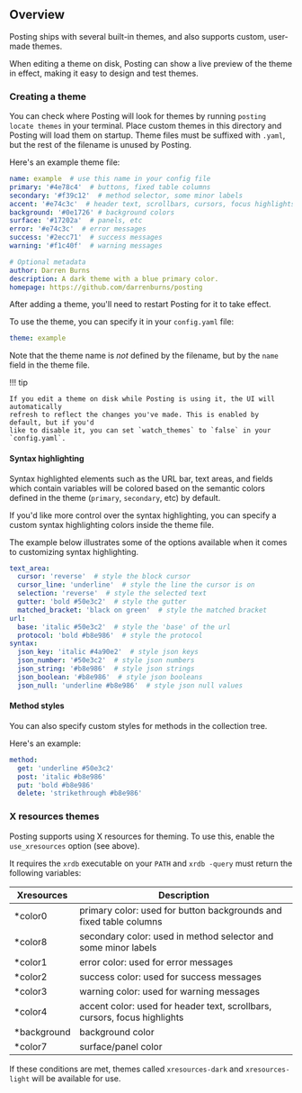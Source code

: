 ## Overview

Posting ships with several built-in themes, and also supports custom, user-made themes.

When editing a theme on disk, Posting can show a live preview of the theme in effect, making it easy to design and test themes.

### Creating a theme

You can check where Posting will look for themes by running `posting locate themes` in your terminal. Place custom themes in this directory and Posting will load them on startup. Theme files must be suffixed with `.yaml`, but the rest of the filename is unused by Posting.

Here's an example theme file:

```yaml
name: example  # use this name in your config file
primary: '#4e78c4'  # buttons, fixed table columns
secondary: '#f39c12'  # method selector, some minor labels
accent: '#e74c3c'  # header text, scrollbars, cursors, focus highlights
background: '#0e1726' # background colors
surface: '#17202a'  # panels, etc
error: '#e74c3c'  # error messages
success: '#2ecc71'  # success messages
warning: '#f1c40f'  # warning messages

# Optional metadata
author: Darren Burns
description: A dark theme with a blue primary color.
homepage: https://github.com/darrenburns/posting
```

After adding a theme, you'll need to restart Posting for it to take effect.

To use the theme, you can specify it in your `config.yaml` file:

```yaml
theme: example
```

Note that the theme name is *not* defined by the filename, but by the `name` field in the theme file.

!!! tip

    If you edit a theme on disk while Posting is using it, the UI will automatically
    refresh to reflect the changes you've made. This is enabled by default, but if you'd
    like to disable it, you can set `watch_themes` to `false` in your `config.yaml`.

#### Syntax highlighting

Syntax highlighted elements such as the URL bar, text areas, and fields which contain variables will be colored based on the semantic colors defined in the theme (`primary`, `secondary`, etc) by default.

If you'd like more control over the syntax highlighting, you can specify a custom syntax highlighting colors inside the theme file.

The example below illustrates some of the options available when it comes to customizing syntax highlighting.

```yaml
text_area:
  cursor: 'reverse'  # style the block cursor
  cursor_line: 'underline'  # style the line the cursor is on
  selection: 'reverse'  # style the selected text
  gutter: 'bold #50e3c2'  # style the gutter
  matched_bracket: 'black on green'  # style the matched bracket
url:
  base: 'italic #50e3c2'  # style the 'base' of the url
  protocol: 'bold #b8e986'  # style the protocol
syntax:
  json_key: 'italic #4a90e2'  # style json keys
  json_number: '#50e3c2'  # style json numbers
  json_string: '#b8e986'  # style json strings
  json_boolean: '#b8e986'  # style json booleans
  json_null: 'underline #b8e986'  # style json null values
```

#### Method styles

You can also specify custom styles for methods in the collection tree.

Here's an example:

```yaml
method:
  get: 'underline #50e3c2'
  post: 'italic #b8e986'
  put: 'bold #b8e986'
  delete: 'strikethrough #b8e986'
```

### X resources themes

Posting supports using X resources for theming. To use this, enable the `use_xresources` option (see above).

It requires the `xrdb` executable on your `PATH` and `xrdb -query` must return the following variables:

| Xresources  | Description |
|-------------|-----------|
| *color0     | primary color: used for button backgrounds and fixed table columns |
| *color8     | secondary color: used in method selector and some minor labels |
| *color1     | error color: used for error messages |
| *color2     | success color: used for success messages |
| *color3     | warning color: used for warning messages |
| *color4     | accent color: used for header text, scrollbars, cursors, focus highlights |
| *background | background color |
| *color7     | surface/panel color |

If these conditions are met, themes called `xresources-dark` and `xresources-light` will be available for use.